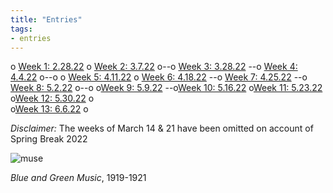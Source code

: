 ```yaml
---
title: "Entries"
tags:
- entries
---
```


o [Week 1: 2.28.22](/notes/vault/Week1.md)
o [Week 2: 3.7.22](/notes/vault/Week2.md)
o--o [Week 3: 3.28.22](/notes/vault/Week3.md)
--o [Week 4: 4.4.22](/notes/vault/Week4.md)
o--o
o [Week 5: 4.11.22](/notes/vault/Week5.md)
o [Week 6: 4.18.22](/notes/vault/Week6.md)
--o [Week 7: 4.25.22](/notes/vault/Week7.md)
--o [Week 8: 5.2.22](/notes/vault/Week8.md)
o--o
o[Week 9: 5.9.22](/notes/vault/Week9.md)
--o[Week 10: 5.16.22](/notes/vault/Week10.md)
o[Week 11: 5.23.22](/notes/vault/Week11.md)
o[Week 12: 5.30.22](/notes/vault/Week12.md)
o  
o[Week 13: 6.6.22](/notes/vault/Week13.md)
o

*Disclaimer:*  The weeks of March 14 & 21 have been omitted on account of Spring Break 2022

![muse](https://towardsanewjazz.com/notes/images/muse.png)

*Blue and Green Music*, 1919-1921


